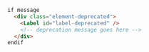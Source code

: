 
```html label="Structure"
if message
  <div class="element-deprecated">
    <Label id="label-deprecated" /> 
    <!-- deprecation message goes here -->
  </div>
endif
```
